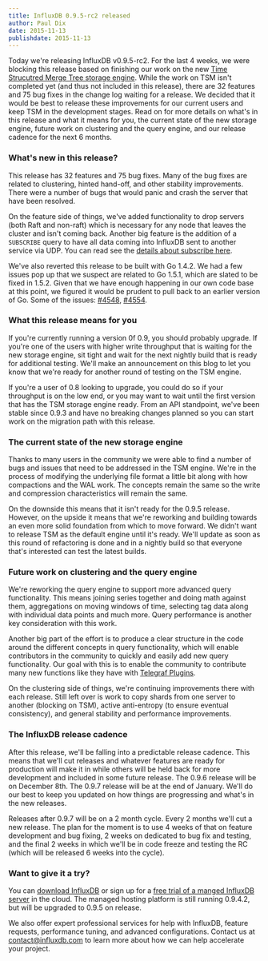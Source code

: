 ```yaml
---
title: InfluxDB 0.9.5-rc2 released 
author: Paul Dix
date: 2015-11-13
publishdate: 2015-11-13
---
```


Today we're releasing InfluxDB v0.9.5-rc2. For the last 4 weeks, we were blocking this release based on finishing our work on the new [Time Strucutred Merge Tree storage engine](/blog/2015/10/07/the_new_influxdb_storage_engine_a_time_structured_merge_tree.html). While the work on TSM isn't completed yet (and thus not included in this release), there are 32 features and 75 bug fixes in the change log waiting for a release. We decided that it would be best to release these improvements for our current users and keep TSM in the development stages. Read on for more details on what's in this release and what it means for you, the current state of the new storage engine, future work on clustering and the query engine, and our release cadence for the next 6 months.

### What's new in this release?

This release has 32 features and 75 bug fixes. Many of the bug fixes are related to clustering, hinted hand-off, and other stability improvements. There were a number of bugs that would panic and crash the server that have been resolved.

On the feature side of things, we've added functionality to drop servers (both Raft and non-raft) which is necessary for any node that leaves the cluster and isn't coming back. Another big feature is the addition of a `SUBSCRIBE` query to have all data coming into InfluxDB sent to another service via UDP. You can read see the [details about subscribe here](https://github.com/influxdb/influxdb/pull/4375).

We've also reverted this release to be built with Go 1.4.2. We had a few issues pop up that we suspect are related to Go 1.5.1, which are slated to be fixed in 1.5.2. Given that we have enough happening in our own code base at this point, we figured it would be prudent to pull back to an earlier version of Go. Some of the issues: [#4548](https://github.com/influxdb/influxdb/issues/4548), [#4554](https://github.com/influxdb/influxdb/issues/4554).

### What this release means for you

If you're currently running a version 0f 0.9, you should probably upgrade. If you're one of the users with higher write throughput that is waiting for the new storage engine, sit tight and wait for the next nightly build that is ready for additional testing. We'll make an announcement on this blog to let you know that we're ready for another round of testing on the TSM engine.

If you're a user of 0.8 looking to upgrade, you could do so if your throughput is on the low end, or you may want to wait until the first version that has the TSM storage engine ready. From an API standpoint, we've been stable since 0.9.3 and have no breaking changes planned so you can start work on the migration path with this release.

### The current state of the new storage engine

Thanks to many users in the community we were able to find a number of bugs and issues that need to be addressed in the TSM engine. We're in the process of modifying the underlying file format a little bit along with how compactions and the WAL work. The concepts remain the same so the write and compression characteristics will remain the same.

On the downside this means that it isn't ready for the 0.9.5 release. However, on the upside it means that we're reworking and building towards an even more solid foundation from which to move forward. We didn't want to release TSM as the default engine until it's ready. We'll update as soon as this round of refactoring is done and in a nightly build so that everyone that's interested can test the latest builds.

### Future work on clustering and the query engine

We're reworking the query engine to support more advanced query functionality. This means joining series together and doing math against them, aggregations on moving windows of time, selecting tag data along with individual data points and much more. Query performance is another key consideration with this work.

Another big part of the effort is to produce a clear structure in the code around the different concepts in query functionality, which will enable contributors in the community to quickly and easily add new query functionality. Our goal with this is to enable the community to contribute many new functions like they have with [Telegraf Plugins](https://github.com/influxdb/telegraf/blob/master/CONTRIBUTING.md).

On the clustering side of things, we're continuing improvements there with each release. Still left over is work to copy shards from one server to another (blocking on TSM), active anti-entropy (to ensure eventual consistency), and general stability and performance improvements.

### The InfluxDB release cadence

After this release, we'll be falling into a predictable release cadence. This means that we'll cut releases and whatever features are ready for production will make it in while others will be held back for more development and included in some future release. The 0.9.6 release will be on December 8th. The 0.9.7 release will be at the end of January. We'll do our best to keep you updated on how things are progressing and what's in the new releases.

Releases after 0.9.7 will be on a 2 month cycle. Every 2 months we'll cut a new release. The plan for the moment is to use 4 weeks of that on feature development and bug fixing, 2 weeks on dedicated to bug fix and testing, and the final 2 weeks in which we'll be in code freeze and testing the RC (which will be released 6 weeks into the cycle).

### Want to give it a try?

You can <a href="https://influxdb.com/download/" target="_">download InfluxDB</a> or sign up for a <a href="https://customers.influxdb.com/" target="_">free trial of a manged InfluxDB server</a> in the cloud. The managed hosting platform is still running 0.9.4.2, but will be upgraded to 0.9.5 on release.

We also offer expert professional services for help with InfluxDB, feature requests, performance tuning, and advanced configurations. Contact us at [contact@influxdb.com](mailto:support@influxdb.com) to learn more about how we can help accelerate your project.
